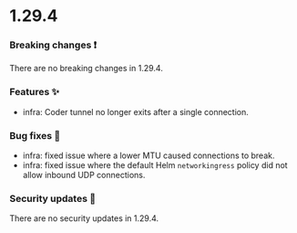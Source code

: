 # 1.29.4

### Breaking changes ❗

There are no breaking changes in 1.29.4.

### Features ✨

- infra: Coder tunnel no longer exits after a single connection.

### Bug fixes 🐛

- infra: fixed issue where a lower MTU caused connections to break.
- infra: fixed issue where the default Helm `networkingress` policy did not
  allow inbound UDP connections.

### Security updates 🔐

There are no security updates in 1.29.4.
